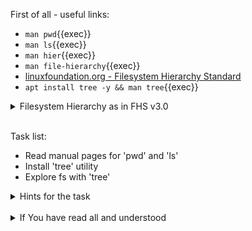 First of all - useful links:

- `man pwd`{{exec}}
- `man ls`{{exec}}
- `man hier`{{exec}}
- `man file-hierarchy`{{exec}}
- [linuxfoundation.org - Filesystem Hierarchy Standard](https://refspecs.linuxfoundation.org/fhs.shtml)
- `apt install tree -y && man tree`{{exec}}

<details><summary>Filesystem Hierarchy as in FHS v3.0</summary>
<pre>
  <strong>/bin</strong>   - Essential user command binaries (for use by all users)
  <strong>/boot</strong>  - Static files of the boot loader
  <strong>/dev</strong>   - Device files
  <strong>/etc</strong>   - Host-specific system configuration
  <strong>/home</strong>  - User home directories (optional)
  <strong>/lib</strong>   - Essential shared libraries and kernel modules
  <strong>/media</strong> - Mount point for removable media
  <strong>/mnt</strong>   - Mount point for a temporarily mounted filesystem
  <strong>/opt</strong>   - Add-on application software packages
  <strong>/root</strong>  - Home directory for the root user (optional)
  <strong>/run</strong>   - Run-time variable data
  <strong>/sbin</strong>  - System binaries
  <strong>/srv</strong>   - Data for services provided by this system
  <strong>/tmp</strong>   - Temporary files
</pre>
</details><br>

Task list:
- Read manual pages for 'pwd' and 'ls'
- Install 'tree' utility
- Explore fs with 'tree'

<details><summary>Hints for the task</summary>
<pre>
<strong>Task 1:</strong>
  $ man pwd
  $ man ls
<br>
<strong>Task 2:</strong>
  $ sudo apt install tree
  $ tree -a /
</pre>
</details>
<br>
<details><summary>If You have read all and understood</summary>
<pre>
`touch IReadAllAndUndnderstood`{{exec}}
</pre>

